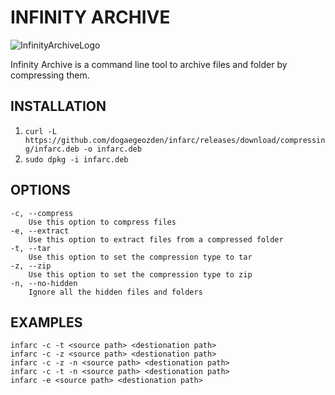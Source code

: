 # INFINITY ARCHIVE
![InfinityArchiveLogo](https://cdn.pixabay.com/photo/2016/10/25/18/18/book-1769625_960_720.png)

Infinity Archive is a command line tool to archive files and folder by compressing them.

## INSTALLATION
1) ```curl -L https://github.com/dogaegeozden/infarc/releases/download/compressing/infarc.deb -o infarc.deb```
2) ```sudo dpkg -i infarc.deb```

## OPTIONS 
	-c, --compress
		Use this option to compress files
	-e, --extract
		Use this option to extract files from a compressed folder
	-t, --tar
		Use this option to set the compression type to tar
	-z, --zip
		Use this option to set the compression type to zip
	-n, --no-hidden
		Ignore all the hidden files and folders

## EXAMPLES
	infarc -c -t <source path> <destionation path>
	infarc -c -z <source path> <destionation path>
	infarc -c -z -n <source path> <destionation path>
	infarc -c -t -n <source path> <destionation path>
	infarc -e <source path> <destionation path>
